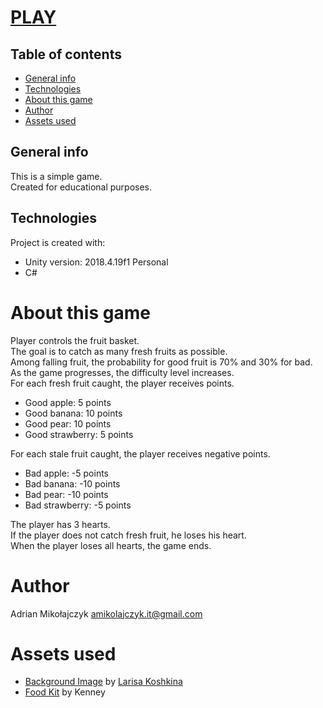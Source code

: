 # [PLAY](https://simmer.io/@adimiko/fruitcatch)

## Table of contents
* [General info](#general-info)
* [Technologies](#technologies)
* [About this game](#about-this-game)
* [Author](#author)
* [Assets used](#assets-used)

## General info
This is a simple game.  
Created for educational purposes.
	
## Technologies
Project is created with:
* Unity version: 2018.4.19f1 Personal
* C#

# About this game
Player controls the fruit basket.  
The goal is to catch as many fresh fruits as possible.  
Among falling fruit, the probability for good fruit is 70% and 30% for bad.  
As the game progresses, the difficulty level increases.  
For each fresh fruit caught, the player receives points. 
* Good apple: 5 points
* Good banana: 10 points
* Good pear: 10 points
* Good strawberry: 5 points

For each stale fruit caught, the player receives negative points.

* Bad apple: -5 points
* Bad banana: -10 points
* Bad pear: -10 points
* Bad strawberry: -5 points

The player has 3 hearts.  
If the player does not catch fresh fruit, he loses his heart.  
When the player loses all hearts, the game ends.  

# Author
Adrian Mikołajczyk <amikolajczyk.it@gmail.com>

# Assets used
* [Background Image](https://pixabay.com/illustrations/landscape-nature-summer-forest-4026168/)
 by <a href="https://pixabay.com/users/Larisa-K-1107275/?utm_source=link-attribution&amp;utm_medium=referral&amp;utm_campaign=image&amp;utm_content=4026168">Larisa Koshkina</a>
* [Food Kit](https://kenney.nl/assets/food-kit)
 by Kenney

